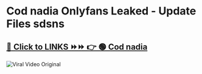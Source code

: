 
 # Cod nadia Onlyfans Leaked - Update Files sdsns

## <h2><a href="https://clipsfans.com/Cod_nadia&ref=git">🔗 Click to LINKS ⏩⏩ 👉 🟢 Cod nadia </a></h2>

<a href="https://clipsfans.com/Cod_nadia&ref=git" rel="nofollow" data-target="animated-image.originalLink"><img src="https://i.ibb.co.com/xMMVF88/686577567.gif" alt="Viral Video Original" style="max-width: 100%; display: inline-block;" data-target="animated-image.originalImage"></a>

